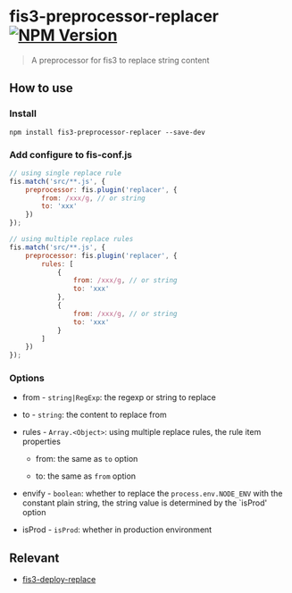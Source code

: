 fis3-preprocessor-replacer [![NPM Version](https://img.shields.io/npm/v/fis3-preprocessor-replacer.svg?style=flat)](https://npmjs.org/package/fis3-preprocessor-replacer)
======
> A preprocessor for fis3 to replace string content

## How to use

### Install

```shell
npm install fis3-preprocessor-replacer --save-dev
```

### Add configure to fis-conf.js

```js
// using single replace rule
fis.match('src/**.js', {
    preprocessor: fis.plugin('replacer', {
        from: /xxx/g, // or string
        to: 'xxx'
    })
});

// using multiple replace rules
fis.match('src/**.js', {
    preprocessor: fis.plugin('replacer', {
        rules: [
            {
                from: /xxx/g, // or string
                to: 'xxx'
            },
            {
                from: /xxx/g, // or string
                to: 'xxx'
            }
        ]
    })
});
```

### Options

* from - `string|RegExp`: the regexp or string to replace

* to - `string`: the content to replace from

* rules - `Array.<Object>`: using multiple replace rules, the rule item properties

    * from: the same as `to` option
    
    * to: the same as `from` option

* envify - `boolean`: whether to replace the `process.env.NODE_ENV` with the constant plain string, the string value is determined by the `isProd' option

* isProd - `isProd`: whether in production environment

## Relevant

* [fis3-deploy-replace](https://github.com/fex-team/fis3-deploy-replace)
